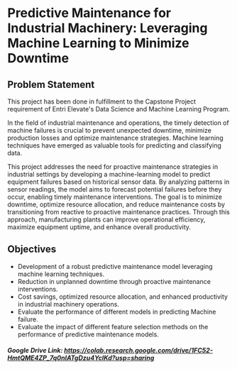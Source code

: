 # Predictive Maintenance for Industrial Machinery: Leveraging Machine Learning to Minimize Downtime

## Problem Statement

This project has been done in fulfillment to the Capstone Project requirement of Entri Elevate's Data Science and Machine Learning Program.

In the field of industrial maintenance and operations, the timely detection of machine failures is crucial to prevent unexpected downtime, minimize production losses and optimize maintenance strategies. Machine learning techniques have emerged as valuable tools for predicting and classifying data.

This project addresses the need for proactive maintenance strategies in industrial settings by developing a machine-learning model to predict equipment failures based on historical sensor data. By analyzing patterns in sensor readings, the model aims to forecast potential failures before they occur, enabling timely maintenance interventions. The goal is to minimize downtime, optimize resource allocation, and reduce maintenance costs by transitioning from reactive to proactive maintenance practices. Through this approach, manufacturing plants can improve operational efficiency, maximize equipment uptime, and enhance overall productivity.

## Objectives

* Development of a robust predictive maintenance model leveraging machine learning techniques.
* Reduction in unplanned downtime through proactive maintenance interventions.
* Cost savings, optimized resource allocation, and enhanced productivity in industrial machinery operations.
* Evaluate the performance of different models in predicting Machine failure.
* Evaluate the impact of different feature selection methods on the performance of predictive maintenance models.


##### Google Drive Link: https://colab.research.google.com/drive/1FC52-HmtQME4ZP_7q0nIATgDzu4YcIKd?usp=sharing
